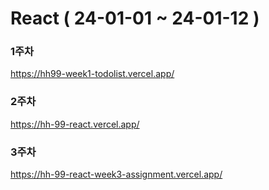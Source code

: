 # React ( 24-01-01 ~ 24-01-12 )

### 1주차
https://hh99-week1-todolist.vercel.app/
### 2주차
https://hh-99-react.vercel.app/
### 3주차
https://hh-99-react-week3-assignment.vercel.app/
